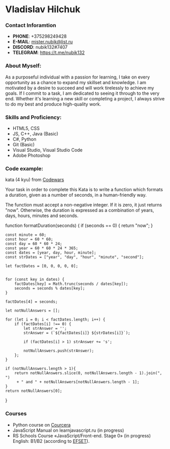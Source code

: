 # Vladislav Hilchuk
### Contact Inforamtion
* **PHONE**: +375298249428
* **E-MAIL**: mister.nubik@list.ru
* **DISCORD**: nubik132#7407
* **TELEGRAM**: https://t.me/nubik132

### About Myself:

As a purposeful individual with a passion for learning, I take on every opportunity as a chance to expand my skillset and knowledge. I am motivated by a desire to succeed and will work tirelessly to achieve my goals. If I commit to a task, I am dedicated to seeing it through to the very end. Whether it's learning a new skill or completing a project, I always strive to do my best and produce high-quality work.

### Skills and Proficiency:

* HTML5, CSS
* JS, C++, Java (Basic)
* C#, Python
* Git (Basic)
* Visual Studio, Visual Studio Code
* Adobe Photoshop

### Code example:

kata (4 kyu) from [Codewars](https://www.codewars.com/kata/human-readable-duration-format)

Your task in order to complete this Kata is to write a function which formats a duration, given as a number of seconds, in a human-friendly way.

The function must accept a non-negative integer. If it is zero, it just returns "now". Otherwise, the duration is expressed as a combination of years, days, hours, minutes and seconds.

<!-- CodeWars -->
function formatDuration(seconds) {
    if (seconds == 0) {
        return "now";
    }

    const minute = 60;
    const hour = 60 * 60;
    const day = 60 * 60 * 24;
    const year = 60 * 60 * 24 * 365;
    const dates = [year, day, hour, minute];
    const strDates = ["year", "day", "hour", "minute", "second"];

    let factDates = [0, 0, 0, 0, 0];


    for (const key in dates) {
        factDates[key] = Math.trunc(seconds / dates[key]);
        seconds = seconds % dates[key];
    }

    factDates[4] = seconds;

    let notNullAnswers = [];

    for (let i = 0; i < factDates.length; i++) {
        if (factDates[i] !== 0) {
            let strAnswer = '';
            strAnswer = (`${factDates[i]} ${strDates[i]}`);

            if (factDates[i] > 1) strAnswer += 's';

            notNullAnswers.push(strAnswer);
        };
    }

    if (notNullAnswers.length > 1){
        return notNullAnswers.slice(0, notNullAnswers.length - 1).join(", ")
         + " and " + notNullAnswers[notNullAnswers.length - 1];
    }
    return notNullAnswers[0];
}

### Courses

* Python course on [Courcera](https://coursera.org/share/84c3673efd5f56ef0676cbbd9a638ed1)
* JavaScript Manual on learnjavascript.ru (in progress)
* RS Schools Course «JavaScript/Front-end. Stage 0» (in progress)
English: B1/B2 (according to [EFSET](https://www.efset.org/quick-check/take-test/#set15-190/result)).